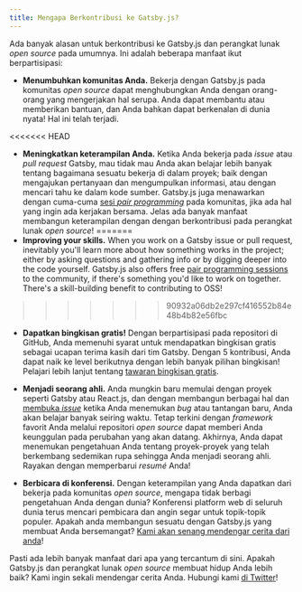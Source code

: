 ```yaml
---
title: Mengapa Berkontribusi ke Gatsby.js?
---
```


Ada banyak alasan untuk berkontribusi ke Gatsby.js dan perangkat lunak *open source* pada umumnya. Ini adalah beberapa manfaat ikut berpartisipasi:

- **Menumbuhkan komunitas Anda.** Bekerja dengan Gatsby.js pada komunitas *open source* dapat menghubungkan Anda dengan orang-orang yang mengerjakan hal serupa. Anda dapat membantu atau memberikan bantuan, dan Anda bahkan dapat berkenalan di dunia nyata! Hal ini telah terjadi.

<<<<<<< HEAD
- **Meningkatkan keterampilan Anda.** Ketika Anda bekerja pada *issue* atau *pull request* Gatsby, mau tidak mau Anda akan belajar lebih banyak tentang bagaimana sesuatu bekerja di dalam proyek; baik dengan mengajukan pertanyaan dan mengumpulkan informasi, atau dengan mencari tahu ke dalam kode sumber. Gatsby.js juga menawarkan dengan cuma-cuma [sesi *pair programming*](/contributing/pair-programming/) pada komunitas, jika ada hal yang ingin ada kerjakan bersama. Jelas ada banyak manfaat membangun keterampilan dengan dengan berkontribusi pada perangkat lunak *open source*!
=======
- **Improving your skills.** When you work on a Gatsby issue or pull request, inevitably you'll learn more about how something works in the project; either by asking questions and gathering info or by digging deeper into the code yourself. Gatsby.js also offers free [pair programming sessions](/contributing/pair-programming/) to the community, if there's something you'd like to work on together. There's a skill-building benefit to contributing to OSS!
>>>>>>> 90932a06db2e297cf416552b84e48b4b82e56fbc

- **Dapatkan bingkisan gratis!** Dengan berpartisipasi pada repositori di GitHub, Anda memenuhi syarat untuk mendapatkan bingkisan gratis sebagai ucapan terima kasih dari tim Gatsby. Dengan 5 kontribusi, Anda dapat naik ke level berikutnya dengan lebih banyak pilihan bingkisan! Pelajari lebih lanjut tentang [tawaran bingkisan gratis](/contributing/contributor-swag/).

- **Menjadi seorang ahli.** Anda mungkin baru memulai dengan proyek seperti Gatsby atau React.js, dan dengan membangun berbagai hal dan [membuka *issue*](/contributing/how-to-file-an-issue/) ketika Anda menemukan *bug* atau tantangan baru, Anda akan belajar banyak seiring waktu. Tetap terkini dengan *framework* favorit Anda melalui repositori *open source* dapat memberi Anda keunggulan pada perubahan yang akan datang. Akhirnya, Anda dapat menemukan pengetahuan Anda tentang proyek-proyek yang telah berkembang sedemikan rupa sehingga Anda menjadi seorang ahli. Rayakan dengan memperbarui *resumé* Anda!

- **Berbicara di konferensi.** Dengan keterampilan yang Anda dapatkan dari bekerja pada komunitas *open source*, mengapa tidak berbagi pengetahuan Anda dengan dunia? Konferensi platform web di seluruh dunia terus mencari pembicara dan angin segar untuk topik-topik populer. Apakah anda membangun sesuatu dengan Gatsby.js yang membuat Anda bersemangat? [Kami akan senang mendengar cerita dari anda](http://weareallaweso.me/)!

Pasti ada lebih banyak manfaat dari apa yang tercantum di sini. Apakah Gatsby.js dan perangkat lunak *open source* membuat hidup Anda lebih baik? Kami ingin sekali mendengar cerita Anda. Hubungi kami [di Twitter](https://twitter.com/gatsbyjs)!
